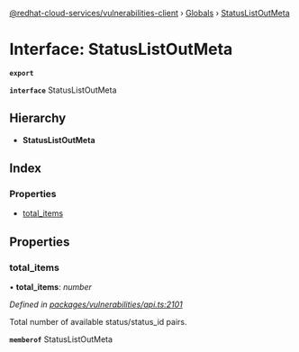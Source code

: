 [@redhat-cloud-services/vulnerabilities-client](../README.md) › [Globals](../globals.md) › [StatusListOutMeta](statuslistoutmeta.md)

# Interface: StatusListOutMeta

**`export`** 

**`interface`** StatusListOutMeta

## Hierarchy

* **StatusListOutMeta**

## Index

### Properties

* [total_items](statuslistoutmeta.md#total_items)

## Properties

###  total_items

• **total_items**: *number*

*Defined in [packages/vulnerabilities/api.ts:2101](https://github.com/RedHatInsights/javascript-clients/blob/master/packages/vulnerabilities/api.ts#L2101)*

Total number of available status/status_id pairs.

**`memberof`** StatusListOutMeta
